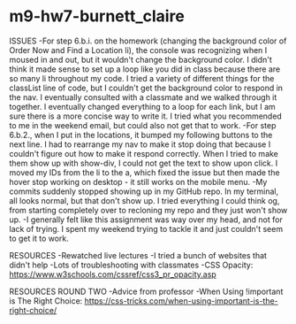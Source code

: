 # m9-hw7-burnett_claire


ISSUES
-For step 6.b.i. on the homework (changing the background color of Order Now and Find a Location li), the console was recognizing when I moused in and out, but it wouldn't change the background color. I didn't think it made sense to set up a loop like you did in class because there are so many li throughout my code. I tried a variety of different things for the classList line of code, but I couldn't get the background color to respond in the nav. I eventually consulted with a classmate and we walked through it together. I eventually changed everything to a loop for each link, but I am sure there is a more concise way to write it. I tried what you recommended to me in the weekend email, but could also not get that to work. 
-For step 6.b.2., when I put in the locations, it bumped my following buttons to the next line. I had to rearrange my nav to make it stop doing that because I couldn't figure out how to make it respond correctly. When I tried to make them show up with show-div, I could not get the text to show upon click. I moved my IDs from the li to the a, which fixed the issue but then made the hover stop working on desktop - it still works on the mobile menu. 
-My commits suddenly stopped showing up in my GitHub repo. In my terminal, all looks normal, but that don't show up. I tried everything I could think og, from starting completely over to recloning my repo and they just won't show up. 
-I generally felt like this assignment was way over my head, and not for lack of trying. I spent my weekend trying to tackle it and just couldn't seem to get it to work.



RESOURCES
-Rewatched live lectures
-I tried a bunch of websites that didn't help
-Lots of troubleshooting with classmates
-CSS Opacity: https://www.w3schools.com/cssref/css3_pr_opacity.asp

RESOURCES ROUND TWO
-Advice from professor
-When Using !important is The Right Choice: https://css-tricks.com/when-using-important-is-the-right-choice/
